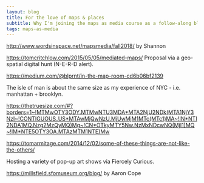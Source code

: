 ```yaml
---
layout: blog
title: For the love of maps & places
subtitle: Why I'm joining the maps as media course as a follow-along blogger
tags: maps-as-media
---
```




http://www.wordsinspace.net/mapsmedia/fall2018/ by Shannon

https://tomcritchlow.com/2015/05/05/mediated-maps/
Proposal via a geo-spatial digital hunt (N-E-R-D alert).

https://medium.com/@blprnt/in-the-map-room-cd6b06bf2139

The isle of man is about the same size as my experience of NYC - i.e. manhattan + brooklyn.

https://thetruesize.com/#?borders=1~!MTMwOTY3ODY.MTMwNTU3MDA*MTA2NjU2NDk(MTA1NjY3NzI~!CONTIGUOUS_US*MTAwMjQwNzU.MjUwMjM1MTc(MTc1)MA~!IN*NTI2NDA1MQ.Nzg2MzQyMQ)Mg~!CN*OTkyMTY5Nw.NzMxNDcwNQ(MjI1)MQ~!IM*NTE5OTY3OA.MTAzMTM1NTE)Mw

https://tomarmitage.com/2014/12/02/some-of-these-things-are-not-like-the-others/

Hosting a variety of pop-up art shows via Fiercely Curious.

https://millsfield.sfomuseum.org/blog/ by Aaron Cope